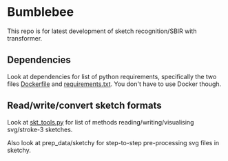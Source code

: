 # Bumblebee
This repo is for latest development of sketch recognition/SBIR with transformer.
## Dependencies
Look at dependencies for list of python requirements, specifically the two files [Dockerfile](dependencies/Dockerfile) and [requirements.txt](dependencies/requirements.txt). You don't have to use Docker though.

## Read/write/convert sketch formats
Look at [skt_tools.py](utils/skt_tools.py) for list of methods reading/writing/visualising svg/stroke-3 sketches.

Also look at prep_data/sketchy for step-to-step pre-processing svg files in sketchy.

